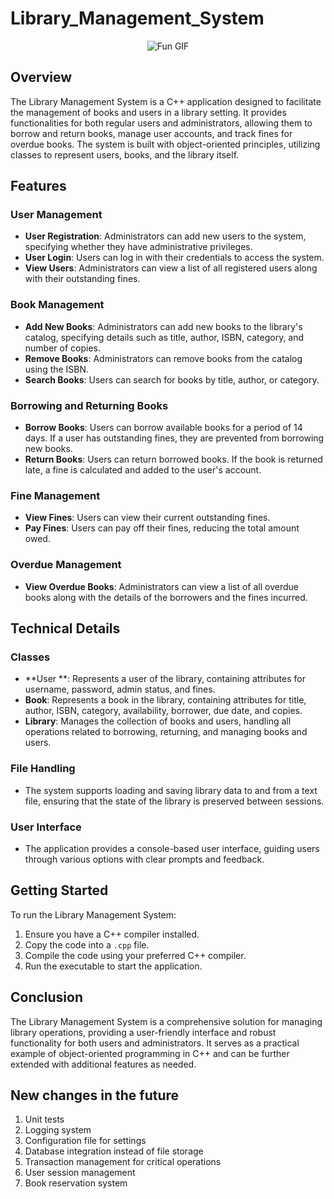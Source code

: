 # Library_Management_System

<div style="display: flex; justify-content: center;">
    <img src="https://c.tenor.com/QqVMoWspo_oAAAAC/tenor.gif" alt="Fun GIF" />
</div>

## Overview

The Library Management System is a C++ application designed to facilitate the management of books and users in a library setting. It provides functionalities for both regular users and administrators, allowing them to borrow and return books, manage user accounts, and track fines for overdue books. The system is built with object-oriented principles, utilizing classes to represent users, books, and the library itself.

## Features

### User Management
- **User  Registration**: Administrators can add new users to the system, specifying whether they have administrative privileges.
- **User  Login**: Users can log in with their credentials to access the system.
- **View Users**: Administrators can view a list of all registered users along with their outstanding fines.

### Book Management
- **Add New Books**: Administrators can add new books to the library's catalog, specifying details such as title, author, ISBN, category, and number of copies.
- **Remove Books**: Administrators can remove books from the catalog using the ISBN.
- **Search Books**: Users can search for books by title, author, or category.

### Borrowing and Returning Books
- **Borrow Books**: Users can borrow available books for a period of 14 days. If a user has outstanding fines, they are prevented from borrowing new books.
- **Return Books**: Users can return borrowed books. If the book is returned late, a fine is calculated and added to the user's account.

### Fine Management
- **View Fines**: Users can view their current outstanding fines.
- **Pay Fines**: Users can pay off their fines, reducing the total amount owed.

### Overdue Management
- **View Overdue Books**: Administrators can view a list of all overdue books along with the details of the borrowers and the fines incurred.

## Technical Details

### Classes
- **User **: Represents a user of the library, containing attributes for username, password, admin status, and fines.
- **Book**: Represents a book in the library, containing attributes for title, author, ISBN, category, availability, borrower, due date, and copies.
- **Library**: Manages the collection of books and users, handling all operations related to borrowing, returning, and managing books and users.

### File Handling
- The system supports loading and saving library data to and from a text file, ensuring that the state of the library is preserved between sessions.

### User Interface
- The application provides a console-based user interface, guiding users through various options with clear prompts and feedback.

## Getting Started

To run the Library Management System:
1. Ensure you have a C++ compiler installed.
2. Copy the code into a `.cpp` file.
3. Compile the code using your preferred C++ compiler.
4. Run the executable to start the application.

## Conclusion

The Library Management System is a comprehensive solution for managing library operations, providing a user-friendly interface and robust functionality for both users and administrators. It serves as a practical example of object-oriented programming in C++ and can be further extended with additional features as needed.

## New changes in the future

1. Unit tests
2. Logging system
3. Configuration file for settings
4. Database integration instead of file storage
5. Transaction management for critical operations
6. User session management
7. Book reservation system